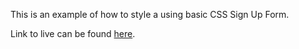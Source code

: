 This is an example of how to style a using basic CSS Sign Up Form.

Link to live can be found [here]().